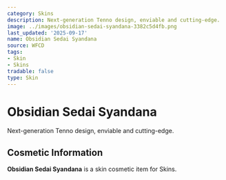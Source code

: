 ```yaml
---
category: Skins
description: Next-generation Tenno design, enviable and cutting-edge.
image: ../images/obsidian-sedai-syandana-3382c5d4fb.png
last_updated: '2025-09-17'
name: Obsidian Sedai Syandana
source: WFCD
tags:
- Skin
- Skins
tradable: false
type: Skin
---
```


# Obsidian Sedai Syandana

Next-generation Tenno design, enviable and cutting-edge.

## Cosmetic Information

**Obsidian Sedai Syandana** is a skin cosmetic item for Skins.

